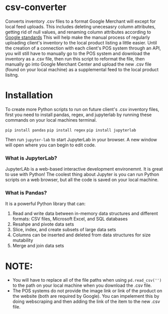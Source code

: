 # csv-converter
Converts inventory .csv files to a format Google Merchant will except for local feed uploads. This includes deleting unecesasry column attributes, getting rid of null values, and renaming column attributes according to [Google standards](https://support.google.com/merchants/answer/7052112?visit_id=637841690100276276-3785271917&rd=1#zippy=) This will help make the manual process of regularly uploading client's inventory to the local product listing a little easier. Until the creation of a connection with each client's POS system through an API, you will still have to manually go to the POS system and download the inventory as a .csv file, then run this script to reformat the file, then manually go into Google Merchant Center and upload the new .csv file (found on your local machine) as a supplemental feed to the local product lisitng.

# Installation
To create more Python scripts to run on future client's .csv inventory files, first you need to install pandas, regex, and jupyterlab by running these commands on your local machines terminal.

`pip install pandas`
`pip install regex`
`pip install jupyterlab`

Then run `jupyter-lab` to start JupyterLab in your browser. A new window will open where you can begin to edit code.

### What is JupyterLab?
JupyterLAb is a web-based interactive development environemnt. It is great to use with Python! The coolest thing about Jupyter is you can run Python scripts on a web browser, but all the code is saved on your local machine.

### What is Pandas?
It is a powerful Python library that can:
1. Read and write data between in-memory data structures and different formats: CSV files, Microsoft Excel, and SQL databases
2. Resahpe and pivote data sets
3. Slice, index, and create subsets of large data sets
4. Columns can be inserted and deleted from data structures for size mutability
5. Merge and join data sets

# NOTE:
* You will have to replace all of the file paths when using `pd.read_csv('')` to the path on your local machine when you download the .csv file.
* The POS systems do not provide the image link or link of the product on the website (both are required by Google). You can impelement this by doing webscraping and then adding the link of the item to the new .csv file.